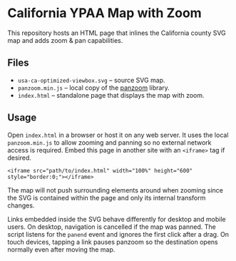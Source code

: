 # California YPAA Map with Zoom

This repository hosts an HTML page that inlines the California county SVG map and adds zoom & pan capabilities.

## Files

- `usa-ca-optimized-viewbox.svg` – source SVG map.
- `panzoom.min.js` – local copy of the [panzoom](https://github.com/anvaka/panzoom) library.
- `index.html` – standalone page that displays the map with zoom.

## Usage

Open `index.html` in a browser or host it on any web server. It uses the local `panzoom.min.js` to allow zooming and panning so no external network access is required. Embed this page in another site with an `<iframe>` tag if desired.

```
<iframe src="path/to/index.html" width="100%" height="600" style="border:0;"></iframe>
```

The map will not push surrounding elements around when zooming since the SVG is contained within the page and only its internal transform changes.

Links embedded inside the SVG behave differently for desktop and mobile users. On desktop, navigation is cancelled if the map was panned. The script listens for the `panend` event and ignores the first click after a drag. On touch devices, tapping a link pauses panzoom so the destination opens normally even after moving the map.
